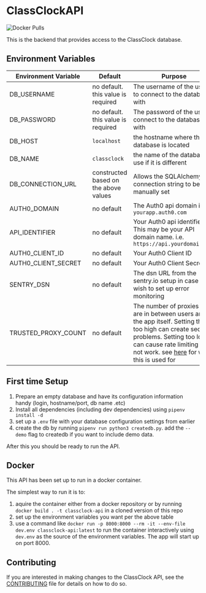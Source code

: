 # ClassClockAPI

![Docker Pulls](https://img.shields.io/docker/pulls/moralcode/classclockapi)

This is the backend that provides access to the ClassClock database.

## Environment Variables

| Environment Variable  | Default | Purpose |
| ------------- | ------------- |  ------------- |
| DB_USERNAME  | no default. this value is required  |  The username of the user to connect to the database with  |
| DB_PASSWORD  | no default. this value is required  |  The password of the user to connect to the database with  |
| DB_HOST  | `localhost`  |  the hostname where the database is located  |
| DB_NAME  | `classclock`  |  the name of the database to use if it is different  |
| DB_CONNECTION_URL  |  constructed based on the above values  | Allows the SQLAlchemy connection string to be manually set  |
| AUTH0_DOMAIN   | no default   |  The Auth0 api domain i.e. `yourapp.auth0.com`  |
| API_IDENTIFIER   | no default   |  Your Auth0 api identifier. This may be your API domain name. i.e. `https://api.yourdomain.com` |
| AUTH0_CLIENT_ID   | no default   |  Your Auth0 Client ID  |
| AUTH0_CLIENT_SECRET   | no default   |  Your Auth0 Client Secret   |
| SENTRY_DSN   | no default   |  The dsn URL from the sentry.io setup in case you wish to set up error monitoring   |
| TRUSTED_PROXY_COUNT | no default | The number of proxies that are in between users and the app itself. Setting this too high can create security problems. Setting too low can cause rate limiting to not work. see [here](https://flask-limiter.readthedocs.io/en/stable/recipes.html#deploying-an-application-behind-a-proxy) for what this is used for |


## First time Setup

1. Prepare an empty database and have its configuration information handy (login, hostname/port, db name .etc)
2. Install all dependencies (including dev dependencies) using `pipenv install -d`
3. set up a `.env` file with your database configuration settings from earlier 
4. create the db by running `pipenv run python3 createdb.py`. add the `--demo` flag to createdb if you want to include demo data.

After this you should be ready to run the API.

## Docker

This API has been set up to run in a docker container.

The simplest way to run it is to:
1. aquire the container either from a docker repository or by running `docker build . -t classclock-api` in a cloned version of this repo
2. set up the environment variables you want per the above table
3. use a command like `docker run -p 8000:8000 --rm -it --env-file dev.env classclock-api:latest` to run the container interactively using `dev.env` as the source of the environment variables. The app will start up on port 8000.

## Contributing

If you are interested in making changes to the ClassClock API, see the [CONTRIBUTING](./CONTRIBUTING.md) file for details on how to do so. 